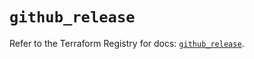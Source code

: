 # `github_release`

Refer to the Terraform Registry for docs: [`github_release`](https://registry.terraform.io/providers/integrations/github/6.2.3/docs/resources/release).
